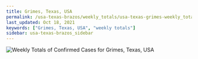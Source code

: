 ```yaml
---
title: Grimes, Texas, USA
permalink: /usa-texas-brazos/weekly_totals/usa-texas-grimes-weekly_totals.html
last_updated: Oct 18, 2021
keywords: ["Grimes, Texas, USA", "weekly totals"]
sidebar: usa-texas-brazos_sidebar
---
```


![Weekly Totals of Confirmed Cases for Grimes, Texas, USA](/covid_tracker/images/graphs/usa-texas-grimes-weekly_totals_graph.png)
